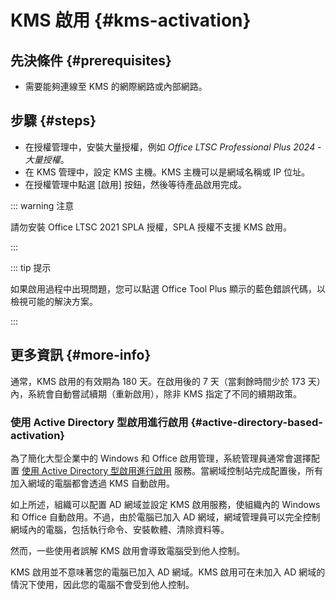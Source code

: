 # KMS 啟用 {#kms-activation}

## 先決條件 {#prerequisites}

- 需要能夠連線至 KMS 的網際網路或內部網路。

## 步驟 {#steps}

- 在授權管理中，安裝大量授權，例如 *Office LTSC Professional Plus 2024 - 大量授權*。
- 在 KMS 管理中，設定 KMS 主機。KMS 主機可以是網域名稱或 IP 位址。
- 在授權管理中點選 [啟用] 按鈕，然後等待產品啟用完成。

::: warning 注意

請勿安裝 Office LTSC 2021 SPLA 授權，SPLA 授權不支援 KMS 啟用。

:::

::: tip 提示

如果啟用過程中出現問題，您可以點選 Office Tool Plus 顯示的藍色錯誤代碼，以檢視可能的解決方案。

:::

## 更多資訊 {#more-info}

通常，KMS 啟用的有效期為 180 天。在啟用後的 7 天（當剩餘時間少於 173 天）內，系統會自動嘗試續期（重新啟用），除非 KMS 指定了不同的續期政策。

### 使用 Active Directory 型啟用進行啟用 {#active-directory-based-activation}

為了簡化大型企業中的 Windows 和 Office 啟用管理，系統管理員通常會選擇配置 [使用 Active Directory 型啟用進行啟用](https://learn.microsoft.com/zh-tw/windows/deployment/volume-activation/activate-using-active-directory-based-activation-client) 服務。當網域控制站完成配置後，所有加入網域的電腦都會透過 KMS 自動啟用。

如上所述，組織可以配置 AD 網域並設定 KMS 啟用服務，使組織內的 Windows 和 Office 自動啟用。不過，由於電腦已加入 AD 網域，網域管理員可以完全控制網域內的電腦，包括執行命令、安裝軟體、清除資料等。

然而，一些使用者誤解 KMS 啟用會導致電腦受到他人控制。

KMS 啟用並不意味著您的電腦已加入 AD 網域。KMS 啟用可在未加入 AD 網域的情況下使用，因此您的電腦不會受到他人控制。
